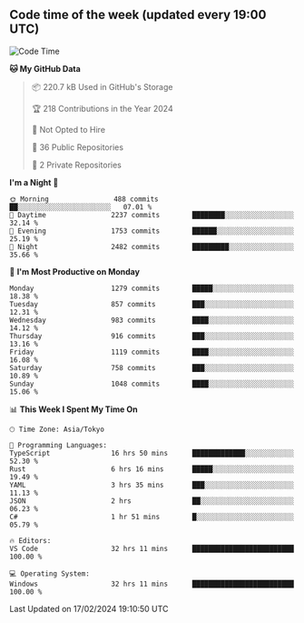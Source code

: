 ## Code time of the week (updated every 19:00 UTC)

<!--START_SECTION:waka-->
![Code Time](http://img.shields.io/badge/Code%20Time-2%2C672%20hrs%207%20mins-blue)

**🐱 My GitHub Data** 

> 📦 220.7 kB Used in GitHub's Storage 
 > 
> 🏆 218 Contributions in the Year 2024
 > 
> 🚫 Not Opted to Hire
 > 
> 📜 36 Public Repositories 
 > 
> 🔑 2 Private Repositories 
 > 
**I'm a Night 🦉** 

```text
🌞 Morning                488 commits         ██░░░░░░░░░░░░░░░░░░░░░░░   07.01 % 
🌆 Daytime                2237 commits        ████████░░░░░░░░░░░░░░░░░   32.14 % 
🌃 Evening                1753 commits        ██████░░░░░░░░░░░░░░░░░░░   25.19 % 
🌙 Night                  2482 commits        █████████░░░░░░░░░░░░░░░░   35.66 % 
```
📅 **I'm Most Productive on Monday** 

```text
Monday                   1279 commits        █████░░░░░░░░░░░░░░░░░░░░   18.38 % 
Tuesday                  857 commits         ███░░░░░░░░░░░░░░░░░░░░░░   12.31 % 
Wednesday                983 commits         ████░░░░░░░░░░░░░░░░░░░░░   14.12 % 
Thursday                 916 commits         ███░░░░░░░░░░░░░░░░░░░░░░   13.16 % 
Friday                   1119 commits        ████░░░░░░░░░░░░░░░░░░░░░   16.08 % 
Saturday                 758 commits         ███░░░░░░░░░░░░░░░░░░░░░░   10.89 % 
Sunday                   1048 commits        ████░░░░░░░░░░░░░░░░░░░░░   15.06 % 
```


📊 **This Week I Spent My Time On** 

```text
🕑︎ Time Zone: Asia/Tokyo

💬 Programming Languages: 
TypeScript               16 hrs 50 mins      █████████████░░░░░░░░░░░░   52.30 % 
Rust                     6 hrs 16 mins       █████░░░░░░░░░░░░░░░░░░░░   19.49 % 
YAML                     3 hrs 35 mins       ███░░░░░░░░░░░░░░░░░░░░░░   11.13 % 
JSON                     2 hrs               ██░░░░░░░░░░░░░░░░░░░░░░░   06.23 % 
C#                       1 hr 51 mins        █░░░░░░░░░░░░░░░░░░░░░░░░   05.79 % 

🔥 Editors: 
VS Code                  32 hrs 11 mins      █████████████████████████   100.00 % 

💻 Operating System: 
Windows                  32 hrs 11 mins      █████████████████████████   100.00 % 
```


 Last Updated on 17/02/2024 19:10:50 UTC
<!--END_SECTION:waka-->